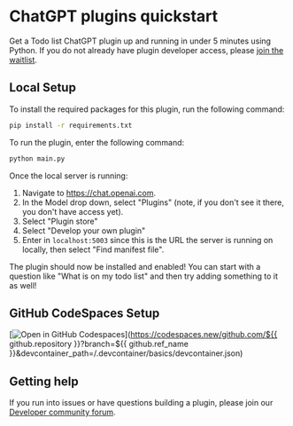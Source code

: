 # ChatGPT plugins quickstart

Get a Todo list ChatGPT plugin up and running in under 5 minutes using Python. If you do not already have plugin developer access, please [join the waitlist](https://openai.com/waitlist/plugins).

## Local Setup

To install the required packages for this plugin, run the following command:

```bash
pip install -r requirements.txt
```

To run the plugin, enter the following command:

```bash
python main.py
```

Once the local server is running:

1. Navigate to https://chat.openai.com. 
2. In the Model drop down, select "Plugins" (note, if you don't see it there, you don't have access yet).
3. Select "Plugin store"
4. Select "Develop your own plugin"
5. Enter in `localhost:5003` since this is the URL the server is running on locally, then select "Find manifest file".

The plugin should now be installed and enabled! You can start with a question like "What is on my todo list" and then try adding something to it as well! 

## GitHub CodeSpaces Setup

[![Open in GitHub Codespaces](https://github.com/codespaces/badge.svg)](https://codespaces.new/github.com/${{ github.repository }}?branch=${{ github.ref_name }}&devcontainer_path=/.devcontainer/basics/devcontainer.json)

## Getting help

If you run into issues or have questions building a plugin, please join our [Developer community forum](https://community.openai.com/c/chat-plugins/20).
